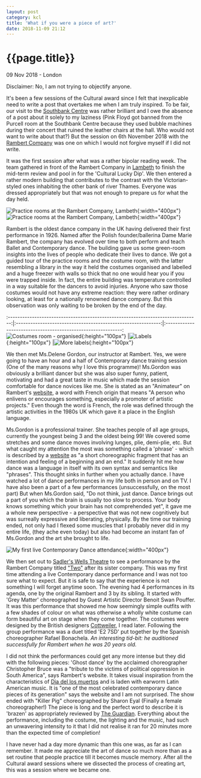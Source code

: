 ```yaml
---
layout: post
category: kcl
title: 'What if you were a piece of art?'
date: 2018-11-09 21:12
---
```


{{page.title}}
================

<p class="meta">09 Nov 2018 - London</p>

Disclaimer: No, I am not trying to objectify anyone.

It's been a few sessions of the Cultural award since I felt that inexplicable need to write a post that overtakes me when I am 
truly inspired. To be fair, our visit to the [Southbank Centre](https://www.southbankcentre.co.uk/) was rather brilliant and I 
owe the absence of a post about it solely to my laziness (Pink Floyd got banned from the Purcell room at the Southbank Centre 
because they used bubble machines during their concert that ruined the leather chairs at the hall. Who would not want to write 
about that?) But the session on 6th November 2018 with the [Rambert Company](http://www.rambert.org.uk/) was one on which I 
would not forgive myself if I did not write.

It was the first session after what was a rather bipolar reading week. The team gathered in front of the Rambert Company
in [Lambeth](https://www.google.com/maps/place/Rambert/@51.5061232,-0.1156433,17z/data=!3m1!4b1!4m5!3m4!1s0x48760e6cbbcf9b61:0x847960275f647346!8m2!3d51.5061232!4d-0.1134546)
to finish the mid-term review and pool in for the 'Cultural Lucky Dip'. We then entered a rather modern building that
contributes to the contrast with the Victorian-styled ones inhabiting the other bank of river Thames. Everyone was dressed 
appropriately but that was not enough to prepare us for what the day held.

![Practice rooms at the Rambert Company, Lambeth](/images/posts/kcl/2018-11-09/1.jpg){:width="400px"}
![Practice rooms at the Rambert Company, Lambeth](/images/posts/kcl/2018-11-09/2.jpg){:width="400px"}

Rambert is the oldest dance company in the UK having delivered their first performance in 1926. Named after the Polish 
founder/ballerina Dame Marie Rambert, the company has evolved over time to both perform and teach Ballet and Contemporary 
dance. The building gave us some green-room insights into the lives of people who dedicate their lives to dance. We got a guided 
tour of the practice rooms and the costume room, with the latter resembling a library in the way it held the costumes organised 
and labelled and a huge freezer with walls so thick that no one would hear you if you were trapped inside. In fact, the 
entire building was temperature controlled in a way suitable for the dancers to avoid injuries. Anyone who saw those costumes 
would not have any extreme reaction: they were rather ordinary looking, at least for a nationally renowned dance company. But 
this observation was only waiting to be broken by the end of the day. 

:-------------------------------------------------------------------------------:|:------------------------------------------------------------:|:------------------------------------------------------------:
![Costumes room - organised](/images/posts/kcl/2018-11-09/3.jpg){:height="100px"} |![Labels](/images/posts/kcl/2018-11-09/4.jpg){:height="100px"} |![More labels](/images/posts/kcl/2018-11-09/5.jpg){:height="100px"}

We then met Ms.Delene Gordon, our instructor at Rambert. Yes, we were going to have an hour and a half of Contemporary dance 
training session (One of the many reasons why I love this programme)! Ms.Gordon was obviously a brilliant dancer but she was also
super funny, patient, motivating and had a great taste in music which made the session comfortable for dance novices like me. She
is stated as an "Animateur" on Rambert's [website](http://www.rambert.org.uk/about-us/people/animateurs/), a word with French 
origin that means "A person who enlivens or encourages something, especially a promoter of artistic projects." Even though the 
word is French, the role was defined through the artistic activities in the 1980s UK which gave it a place in the English language.

Ms.Gordon is a professional trainer. She teaches people of all age groups, currently the youngest being 3 and the oldest being 
99! We covered some stretches and some dance moves involving lunges, plie, demi-plie, etc. But what caught my attention the most 
was something called a 'phrase' - which is described by a [website](https://www.contemporary-dance.org/dance-terms.html)
as "a short choreographic fragment that has an intention and feeling of a beginning and an end." It suddenly hit me how dance was
a language in itself with its own syntax and semantics like "phrases". This thought sinks in further when you actually dance. I
have watched a lot of dance performances in my life both in person and on TV. I have also been a part of a few performances (unsuccessfully, on the most part) 
But when Ms.Gordon said, "Do not think, just dance. Dance brings out a part of you which the brain is usually too slow to
process. Your body knows something which your brain has not comprehended yet", it gave me a whole new perspective - a perspective 
that was not new cognitively but was surreally expressive and liberating, physically. By the time our training ended, not only 
had I flexed some muscles that I probably never did in my entire life, (they ache even today) but also had become an instant fan 
of Ms.Gordon and the art she brought to life.

![My first live Contemporary Dance attendance](/images/posts/kcl/2018-11-09/7.jpg){:width="400px"}

We then set out to [Sadler's Wells Theatre](https://www.sadlerswells.com/) to see a performance by the Rambert Company titled 
["Two"](http://www.rambert.org.uk/mixed-bills/two/) after its sister company. This was my first time attending a live 
Contemporary dance performance and I was not too sure what to expect. But it is safe to say that the experience is not something 
I will forget anytime soon. The evening had 4 performances in its agenda, one by the original Rambert and 3 by its sibling. It
started with 'Grey Matter' choreographed by Guest Artistic Director Benoit Swan Pouffer. It was this performance that showed me
how seemingly simple outfits with a few shades of colour on what was otherwise a wholly white costume can form beautiful art on
stage when they come together. The costumes were designed by the British designers [Cottweiler](https://www.cottweiler.com/), I 
read later. Following the group performance was a duet titled 'E2 7SD' put together by the Spanish choreographer Rafael Bonachela. 
<i> An interesting tid-bit: he auditioned successfully for Rambert when he was 20 years old. </i>

I did not think the performances could get any more intense but they did with the following pieces: 'Ghost dance' by the 
acclaimed choreographer Christopher Bruce was a "tribute to the victims of political oppression in South America", says Rambert's 
website. It takes visual inspiration from the characteristics of [Dia del los muertos](https://en.wikipedia.org/wiki/Day_of_the_Dead) 
and is laden with earworm Latin American music. It is "one of the most celebrated contemporary dance pieces of its generation" 
says the website and I am not surprised. The show ended with "Killer Pig" choreographed by Sharon Eyal (Finally a female
choreographer!) The piece is long and the perfect word to describe it is 'brazen' as appropriately reviewed by [The Guardian](https://www.theguardian.com/stage/2018/nov/07/rambert-two-review-sadlers-wells-london-sharon-eyal-killer-pig-benoit-swan-pouffer).
Everything about the performance, including the costume, the lighting and the music, had such an unwavering intensity to it that I did 
not realise it ran for 20 minutes more than the expected time of completion!

I have never had a day more dynamic than this one was, as far as I can remember. It made me appreciate the art of dance so much 
more than as a set routine that people practice till it becomes muscle memory. After all the Cultural award sessions where we dissected 
the process of creating art, this was a session where we became one.





